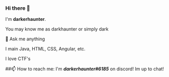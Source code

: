 ### Hi there 👋
I'm **darkerhaunter**. 

You may know me as darkhaunter or simply dark

💬 Ask me anything

I main Java, HTML, CSS, Angular, etc.

I love CTF's

##📫 How to reach me: I'm _**darkerhaunter#6185**_ on discord! Im up to chat!





<!--
**darkerhaunter/darkerhaunter** is a ✨ _special_ ✨ repository because its `README.md` (this file) appears on your GitHub profile.

Here are some ideas to get you started:

- 🔭 I’m currently working on ...
- 🌱 I’m currently learning ...
- 👯 I’m looking to collaborate on ...
- 🤔 I’m looking for help with ...
- 💬 Ask me about ...
- 📫 How to reach me: ...
- 😄 Pronouns: ...
- ⚡ Fun fact: ...
-->
